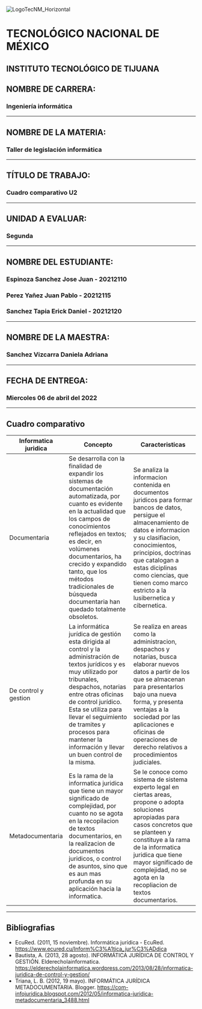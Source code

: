 ![LogoTecNM_Horizontal](https://user-images.githubusercontent.com/101742408/160739752-3ab4ba83-01d7-49b6-9ede-3ab2478f0696.svg)
# **TECNOLÓGICO NACIONAL DE MÉXICO**
##            INSTITUTO TECNOLÓGICO DE TIJUANA 
## NOMBRE DE CARRERA: 
### Ingeniería informática
---
## NOMBRE DE LA MATERIA: 
### Taller de legislación informática
---
## TÍTULO DE TRABAJO: 
### Cuadro comparativo U2
---
## UNIDAD A EVALUAR: 
### Segunda
---
## NOMBRE DEL ESTUDIANTE: 
### Espinoza Sanchez Jose Juan - 20212110
### Perez Yañez Juan Pablo - 20212115
### Sanchez Tapia Erick Daniel - 20212120
---
## NOMBRE DE LA MAESTRA:
### Sanchez Vizcarra Daniela Adriana
---
## FECHA DE ENTREGA:
### Miercoles 06 de abril del 2022
---

## Cuadro comparativo

|Informatica juridica   |Concepto   |Caracteristicas    |
|-----------------------|-----------|-------------------|
|Documentaria           |Se desarrolla con la finalidad de expandir los sistemas de documentación automatizada, por cuanto es evidente en la actualidad que los campos de conocimientos reflejados en textos; es decir, en volúmenes documentarios, ha crecido y expandido tanto, que los métodos tradicionales de búsqueda documentaria han quedado totalmente obsoletos.           | Se analiza la informacion contenida en documentos juridicos para formar bancos de datos, persigue el almacenamiento de datos e informacion y su clasifiacion, conocimientos, principios, doctrinas que catalogan a estas diciplinas como ciencias, que tienen como marco estricto a la lusibernetica y cibernetica.
|De control y gestion   |La informática jurídica de gestión esta dirigida al control y la administración de textos jurídicos y es muy utilizado por tribunales, despachos, notarias entre otras oficinas de control jurídico. Esta se utiliza para llevar el seguimiento de tramites y procesos para mantener la información y llevar un buen control de la misma.          |Se realiza en areas como la administracion, despachos y notarias, busca elaborar nuevos datos a partir de los que se almacenan para presentarlos bajo una nueva forma, y presenta ventajas a la sociedad por las aplicaciones e oficinas de operaciones de derecho relativos a procedimientos judiciales.      |
|Metadocumentaria       |Es la rama de la informatica juridica que tiene un mayor significado de complejidad, por cuanto no se agota en la recopilacion de textos documentarios, en la realizacion de documentos juridicos, o control de asuntos, sino que es aun mas profunda en su aplicación hacia la informatica.           |Se le conoce como sistema de sistema experto legal en ciertas areas, propone o adopta soluciones apropiadas para casos concretos que se planteen y constituye a la rama de la informatica juridica que tiene mayor significado de complejidad, no se agota en la recopliacion de textos documentarios.                  |
---

## Bibliografias
* EcuRed. (2011, 15 noviembre). Informática jurídica - EcuRed. https://www.ecured.cu/Inform%C3%A1tica_jur%C3%ADdica
* Bautista, A. (2013, 28 agosto). INFORMÁTICA JURÍDICA DE CONTROL Y GESTIÓN. Elderecholainformatica. https://elderecholainformatica.wordpress.com/2013/08/28/informatica-juridica-de-control-y-gestion/
* Triana, L. B. (2012, 19 mayo). INFORMÁTICA JURÍDICA METADOCUMENTARIA. Blogger. https://com-infojuridica.blogspot.com/2012/05/informatica-juridica-metadocumentaria_3488.html
